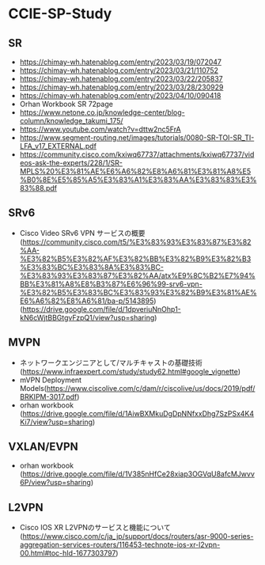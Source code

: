 # CCIE-SP-Study
## SR
- https://chimay-wh.hatenablog.com/entry/2023/03/19/072047
- https://chimay-wh.hatenablog.com/entry/2023/03/21/110752
- https://chimay-wh.hatenablog.com/entry/2023/03/22/205837
- https://chimay-wh.hatenablog.com/entry/2023/03/28/230929
- https://chimay-wh.hatenablog.com/entry/2023/04/10/090418
- Orhan Workbook SR 72page
- https://www.netone.co.jp/knowledge-center/blog-column/knowledge_takumi_175/
- https://www.youtube.com/watch?v=dttw2nc5FrA
- https://www.segment-routing.net/images/tutorials/0080-SR-TOI-SR_TI-LFA_v17_EXTERNAL.pdf
- https://community.cisco.com/kxiwq67737/attachments/kxiwq67737/videos-ask-the-experts/228/1/SR-MPLS%20%E3%81%AE%E6%A6%82%E8%A6%81%E3%81%A8%E5%B0%8E%E5%85%A5%E3%83%A1%E3%83%AA%E3%83%83%E3%83%88.pdf

## SRv6
- Cisco Video SRv6 VPN サービスの概要 (https://community.cisco.com/t5/%E3%83%93%E3%83%87%E3%82%AA-%E3%82%B5%E3%82%AF%E3%82%BB%E3%82%B9%E3%82%B3%E3%83%BC%E3%83%8A%E3%83%BC-%E3%83%93%E3%83%87%E3%82%AA/atx%E9%8C%B2%E7%94%BB%E3%81%A8%E8%B3%87%E6%96%99-srv6-vpn-%E3%82%B5%E3%83%BC%E3%83%93%E3%82%B9%E3%81%AE%E6%A6%82%E8%A6%81/ba-p/5143895) (https://drive.google.com/file/d/1dpveriuNnOhp1-kN6cWjtBBGtgvFzpQ1/view?usp=sharing)

## MVPN
- ネットワークエンジニアとして/マルチキャストの基礎技術 (https://www.infraexpert.com/study/study62.html#google_vignette)
- mVPN Deployment Models(https://www.ciscolive.com/c/dam/r/ciscolive/us/docs/2019/pdf/BRKIPM-3017.pdf)
- orhan workbook (https://drive.google.com/file/d/1AiwBXMkuDgDpNNfxxDhg7SzPSx4K4Ki7/view?usp=sharing)

## VXLAN/EVPN
- orhan workbook (https://drive.google.com/file/d/1V385nHfCe28xiap3OGVqU8afcMJwvv6P/view?usp=sharing)

## L2VPN
- Cisco IOS XR L2VPNのサービスと機能について(https://www.cisco.com/c/ja_jp/support/docs/routers/asr-9000-series-aggregation-services-routers/116453-technote-ios-xr-l2vpn-00.html#toc-hId-1677303797)
